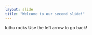 ```yaml
---
layout: slide
title: "Welcome to our second slide!"
---
```

luthu rocks
Use the left arrow to go back!
